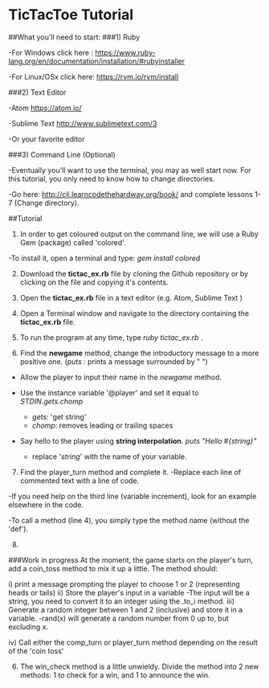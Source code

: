 # TicTacToe Tutorial

##What you'll need to start:
###1) Ruby

  -For Windows click here : https://www.ruby-lang.org/en/documentation/installation/#rubyinstaller

  -For Linux/OSx click here: https://rvm.io/rvm/install

###2) Text Editor

  -Atom https://atom.io/

  -Sublime Text http://www.sublimetext.com/3

  -Or your favorite editor

###3) Command Line (Optional)

   -Eventually you'll want to use the terminal, you may as well start now. For this tutorial, you only need to know    how to change directories.

   -Go here: http://cli.learncodethehardway.org/book/ and complete lessons 1-7 (Change directory).

##Tutorial

1) In order to get coloured output on the command line, we will use a Ruby Gem (package)
called 'colored'.

  -To install it, open a terminal and type: *gem install colored*

2) Download the **tictac_ex.rb** file by cloning the Github repository or by clicking on the file and copying it's contents.

3) Open the **tictac_ex.rb** file in a text editor (e.g. Atom, Sublime Text )

4) Open a Terminal window and navigate to the directory containing the **tictac_ex.rb** file.

5) To run the program at any time, type *ruby tictac_ex.rb* .

6) Find the **newgame** method, change the introductory message to a more positive one.
(*puts* : prints a message surrounded by " ")

  - Allow the player to input their name in the *newgame* method.

  - Use the instance variable '@player' and set it equal to *STDIN.gets.chomp*

    - *gets*: 'get string'
    - *chomp*: removes leading or trailing spaces

  - Say hello to the player using **string interpolation**. *puts "Hello #{string}"*

    - replace '*string*' with the name of your variable.

7) Find the player_turn method and complete it.
  -Replace each line of commented text with a line of code.

  -If you need help on the third line (variable increment), look for an example
   elsewhere in the code.

  -To call a method (line 4), you simply type the method name (without the 'def').

8)
###Work in progress
 At the moment, the game starts on the player's turn, add a coin_toss method to mix it up a little. The method should:

i) print a message prompting the player to choose 1 or 2 (representing heads or tails) ii) Store the player's input in a variable -The input will be a string, you need to convert it to an integer using the .to_i method. iii) Generate a random integer between 1 and 2 (inclusive) and store it in a variable. -rand(x) will generate a random number from 0 up to, but excluding x.

iv) Call either the comp_turn or player_turn method depending on the result of the 'coin toss'

6) The win_check method is a little unwieldy. Divide the method into 2 new methods: 1 to check for a win, and 1 to announce the win.
